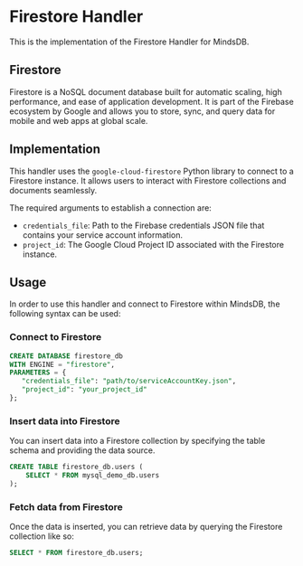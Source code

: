 # Firestore Handler

This is the implementation of the Firestore Handler for MindsDB.

## Firestore

Firestore is a NoSQL document database built for automatic scaling, high performance, and ease of application development. It is part of the Firebase ecosystem by Google and allows you to store, sync, and query data for mobile and web apps at global scale.

## Implementation

This handler uses the `google-cloud-firestore` Python library to connect to a Firestore instance. It allows users to interact with Firestore collections and documents seamlessly.

The required arguments to establish a connection are:

- `credentials_file`: Path to the Firebase credentials JSON file that contains your service account information.
- `project_id`: The Google Cloud Project ID associated with the Firestore instance.

## Usage

In order to use this handler and connect to Firestore within MindsDB, the following syntax can be used:

### Connect to Firestore

```sql
CREATE DATABASE firestore_db
WITH ENGINE = "firestore",
PARAMETERS = {
   "credentials_file": "path/to/serviceAccountKey.json",
   "project_id": "your_project_id"
};
```

### Insert data into Firestore

You can insert data into a Firestore collection by specifying the table schema and providing the data source.

```sql
CREATE TABLE firestore_db.users (
    SELECT * FROM mysql_demo_db.users
);
```

### Fetch data from Firestore

Once the data is inserted, you can retrieve data by querying the Firestore collection like so:

```sql
SELECT * FROM firestore_db.users;
```

